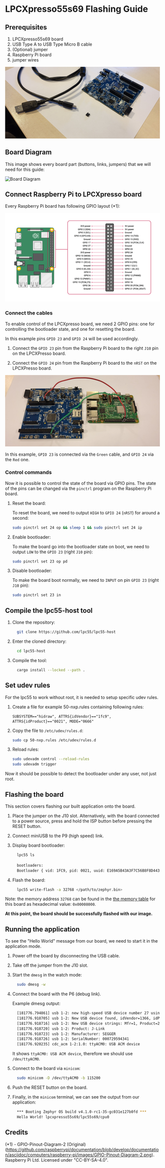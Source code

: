 # LPCXpresso55s69 Flashing Guide

## Prerequisites

1. LPCXpresso55s69 board
1. USB Type A to USB Type Micro B cable
1. (Optional) jumper
1. Raspberry Pi board
1. jumper wires

![Prerequisites](../resources/images/lpcxpresso-flashing-guide/lpcxpresso55s69-prerequisites.png)

## Board Diagram

This image shows every board part (buttons, links, jumpers) that we will need
for this guide:

![Board Diagram](../resources/images/lpcxpresso-flashing-guide/lpcxpresso55s69-diagram.png)

## Connect Raspberry Pi to LPCXpresso board

Every Raspberry Pi board has following GPIO layout (*1):

![Raspberry Pi GPIO layout](../resources/images/rpi/rpi-gpio-layout.png)

### Connect the cables

To enable control of the LPCXpresso board, we need 2 GPIO pins: one for
controlling the bootloader state, and one for resetting the board.

In this example pins `GPIO 23` and `GPIO 24` will be used accordingly.

1. Connect the `GPIO 23` pin from the Raspberry Pi board to the right `J10` pin
   on the LPCXPresso board.

1. Connect the `GPIO 24` pin from the Raspberry Pi board to the `nRST` on the
   LPCXPresso board.

![Connected pins](../resources/images/rpi/rpi-connected-pins-overview.png)

In this example, `GPIO 23` is connected via the `Green` cable, and `GPIO 24` via
the `Red` one.

### Control commands

Now it is possible to control the state of the board via GPIO pins. The state of
the pins can be changed via the `pinctrl` program on the Raspberry Pi board.

1. Reset the board:

    To reset the board, we need to output `HIGH` to `GPIO 24` (`nRST`) for
    around a second:

    ```bash
    sudo pinctrl set 24 op && sleep 1 && sudo pinctrl set 24 ip
    ```

1. Enable bootloader:

    To make the board go into the bootloader state on boot, we need to output
    `LOW` to the `GPIO 23` (right `J10` pin):

    ```bash
    sudo pinctrl set 23 op pd
    ```

1. Disable bootloader:

    To make the board boot normally, we need to `INPUT` on pin `GPIO 23` (right
      `J10` pin):

    ```bash
    sudo pinctrl set 23 in
    ```

## Compile the lpc55-host tool

1. Clone the repository:

    ```bash
      git clone https://github.com/lpc55/lpc55-host
    ```

1. Enter the cloned directory:

    ```bash
      cd lpc55-host
    ```

1. Compile the tool:

    ```bash
      cargo install --locked --path .
    ```

## Set udev rules

For the lpc55 to work without root, it is needed to setup specific udev rules.

1. Create a file for example 50-nxp.rules containing following rules:

    ```text
    SUBSYSTEM=="hidraw", ATTRS{idVendor}=="1fc9", ATTRS{idProduct}=="0021", MODE="0666"
    ```

1. Copy the file to `/etc/udev/rules.d`:

    ```bash
    sudo cp 50-nxp.rules /etc/udev/rules.d
    ```

1. Reload rules:

    ```bash
    sudo udevadm control --reload-rules
    sudo udevadm trigger
    ```

Now it should be possible to detect the bootloader under any user, not just
root.

## Flashing the board

This section covers flashing our built application onto the board.

1. Place the jumper on the J10 slot. Alternatively, with the board connected to
   a power source, press and hold the ISP button before pressing the RESET
   button.

1. Connect miniUSB to the P9 (high speed) link.

1. Display board bootloader:

    ```bash
      lpc55 ls

      bootloaders:
      Bootloader { vid: 1FC9, pid: 0021, uuid: E169A5B43A3F7C56B8F8D443B9772E4A }
    ```

1. Flash the board:

    ```bash
      lpc55 write-flash -a 32768 </path/to/zephyr.bin>
    ```

Note: the memory address `32768` can be found in the
[the memory table](https://docs.zephyrproject.org/latest/boards/nxp/lpcxpresso55s69/doc/index.html#memory-mappings)
for this board as hexadecimal value: `0x00008000`.

**At this point, the board should be successfully flashed with our image.**

## Running the application

To see the "Hello World" message from our board, we need to start it in the
application mode.

1. Power off the board by disconnecting the USB cable.

1. Take off the jumper from the J10 slot.

1. Start the `dmesg` in the watch mode:

    ```bash
      sudo dmesg -w
    ```

1. Connect the board with the P6 (debug link).

    Example dmesg output:

    ```bash
      [181776.794861] usb 1-2: new high-speed USB device number 27 using xhci_hcd
      [181776.918705] usb 1-2: New USB device found, idVendor=1366, idProduct=1024, bcdDevice= 1.00
      [181776.918716] usb 1-2: New USB device strings: Mfr=1, Product=2, SerialNumber=3
      [181776.918720] usb 1-2: Product: J-Link
      [181776.918723] usb 1-2: Manufacturer: SEGGER
      [181776.918726] usb 1-2: SerialNumber: 000729594341
      [181776.920235] cdc_acm 1-2:1.0: ttyACM0: USB ACM device
    ```

    It shows `ttyACM0: USB ACM device`, therefore we should use `/dev/ttyACM0`.

1. Connect to the board via `minicom`:

    ```bash
      sudo minicom -D /dev/ttyACM0 -b 115200
    ```

1. Push the RESET button on the board.

1. Finally, in the `minicom` terminal, we can see the output from our
   application:

    ```bash
      *** Booting Zephyr OS build v4.1.0-rc1-35-gc031e127b0fd ***
      Hello World! lpcxpresso55s69/lpc55s69/cpu0
    ```

## Credits

(*1) - GPIO-Pinout-Diagram-2 (Original)
(<https://github.com/raspberrypi/documentation/blob/develop/documentation/asciidoc/computers/raspberry-pi/images/GPIO-Pinout-Diagram-2.png>).
Raspberry Pi Ltd. Licensed under "CC-BY-SA-4.0".
